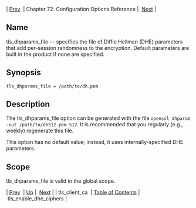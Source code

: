 | [Prev](config.tls_client_ca)  | Chapter 72. Configuration Options Reference |  [Next](conf.ref.tls_enable_dhe_ciphers) |

<a name="conf.ref.tls_dhparams_file"></a>
## Name

tls_dhparams_file — specifies the file of Diffie Hellman (DHE) parameters that add per-session randomness to the encryption. Default parameters are built in the product if none are specified.

## Synopsis

`tls_dhparams_file = /path/to/dh.pem`

<a name="idp27008112"></a>
## Description

The tls_dhparams_file option can be generated with the file `openssl dhparam -out /path/to/dh512.pem 512`. It is recommended that you regularly (e.g., weekly) regenerate this file.

This option has no default value; instead, it uses internally-specified DHE parameters.

<a name="idp27011072"></a>
## Scope

tls_dhparams_file is valid in the global scope.

| [Prev](config.tls_client_ca)  | [Up](config.options.ref) |  [Next](conf.ref.tls_enable_dhe_ciphers) |
| tls_client_ca  | [Table of Contents](index) |  tls_enable_dhe_ciphers |

